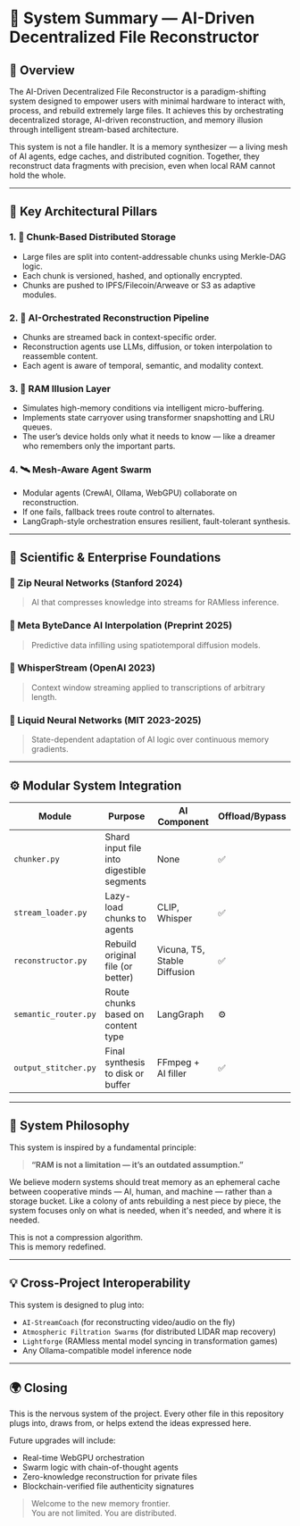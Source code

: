 # 🧠 System Summary — AI-Driven Decentralized File Reconstructor

## 📘 Overview

The AI-Driven Decentralized File Reconstructor is a paradigm-shifting system designed to empower users with minimal hardware to interact with, process, and rebuild extremely large files. It achieves this by orchestrating decentralized storage, AI-driven reconstruction, and memory illusion through intelligent stream-based architecture.

This system is not a file handler. It is a memory synthesizer — a living mesh of AI agents, edge caches, and distributed cognition. Together, they reconstruct data fragments with precision, even when local RAM cannot hold the whole.

---

## 🧩 Key Architectural Pillars

### 1. 🔗 **Chunk-Based Distributed Storage**
- Large files are split into content-addressable chunks using Merkle-DAG logic.
- Each chunk is versioned, hashed, and optionally encrypted.
- Chunks are pushed to IPFS/Filecoin/Arweave or S3 as adaptive modules.

### 2. 🧠 **AI-Orchestrated Reconstruction Pipeline**
- Chunks are streamed back in context-specific order.
- Reconstruction agents use LLMs, diffusion, or token interpolation to reassemble content.
- Each agent is aware of temporal, semantic, and modality context.

### 3. 🪬 **RAM Illusion Layer**
- Simulates high-memory conditions via intelligent micro-buffering.
- Implements state carryover using transformer snapshotting and LRU queues.
- The user’s device holds only what it needs to know — like a dreamer who remembers only the important parts.

### 4. 🛰️ **Mesh-Aware Agent Swarm**
- Modular agents (CrewAI, Ollama, WebGPU) collaborate on reconstruction.
- If one fails, fallback trees route control to alternates.
- LangGraph-style orchestration ensures resilient, fault-tolerant synthesis.

---

## 🔬 Scientific & Enterprise Foundations

### 🔹 Zip Neural Networks (Stanford 2024)
> AI that compresses knowledge into streams for RAMless inference.

### 🔹 Meta ByteDance AI Interpolation (Preprint 2025)
> Predictive data infilling using spatiotemporal diffusion models.

### 🔹 WhisperStream (OpenAI 2023)
> Context window streaming applied to transcriptions of arbitrary length.

### 🔹 Liquid Neural Networks (MIT 2023-2025)
> State-dependent adaptation of AI logic over continuous memory gradients.

---

## ⚙️ Modular System Integration

| Module | Purpose | AI Component | Offload/Bypass |
|--------|---------|--------------|----------------|
| `chunker.py` | Shard input file into digestible segments | None | ✅ |
| `stream_loader.py` | Lazy-load chunks to agents | CLIP, Whisper | ✅ |
| `reconstructor.py` | Rebuild original file (or better) | Vicuna, T5, Stable Diffusion | ✅ |
| `semantic_router.py` | Route chunks based on content type | LangGraph | ⚙️ |
| `output_stitcher.py` | Final synthesis to disk or buffer | FFmpeg + AI filler | ✅ |

---

## 🧭 System Philosophy

This system is inspired by a fundamental principle:
> **“RAM is not a limitation — it’s an outdated assumption.”**

We believe modern systems should treat memory as an ephemeral cache between cooperative minds — AI, human, and machine — rather than a storage bucket. Like a colony of ants rebuilding a nest piece by piece, the system focuses only on what is needed, when it's needed, and where it is needed.

This is not a compression algorithm.  
This is memory redefined.

---

## 💡 Cross-Project Interoperability

This system is designed to plug into:
- `AI-StreamCoach` (for reconstructing video/audio on the fly)
- `Atmospheric Filtration Swarms` (for distributed LIDAR map recovery)
- `Lightforge` (RAMless mental model syncing in transformation games)
- Any Ollama-compatible model inference node

---

## 🌍 Closing

This is the nervous system of the project. Every other file in this repository plugs into, draws from, or helps extend the ideas expressed here.

Future upgrades will include:
- Real-time WebGPU orchestration
- Swarm logic with chain-of-thought agents
- Zero-knowledge reconstruction for private files
- Blockchain-verified file authenticity signatures

> Welcome to the new memory frontier.  
> You are not limited. You are distributed.
